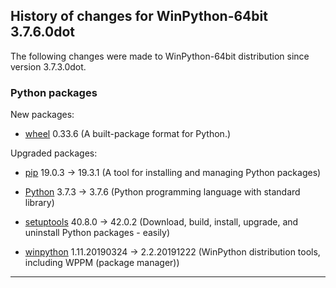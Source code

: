 ﻿## History of changes for WinPython-64bit 3.7.6.0dotThe following changes were made to WinPython-64bit distribution since version 3.7.3.0dot.### Python packagesNew packages:  * [wheel](https://pypi.org/project/wheel) 0.33.6 (A built-package format for Python.)Upgraded packages:  * [pip](https://pypi.org/project/pip) 19.0.3 → 19.3.1 (A tool for installing and managing Python packages)  * [Python](http://www.python.org/) 3.7.3 → 3.7.6 (Python programming language with standard library)  * [setuptools](https://pypi.org/project/setuptools) 40.8.0 → 42.0.2 (Download, build, install, upgrade, and uninstall Python packages - easily)  * [winpython](http://winpython.github.io/) 1.11.20190324 → 2.2.20191222 (WinPython distribution tools, including WPPM (package manager))* * *
